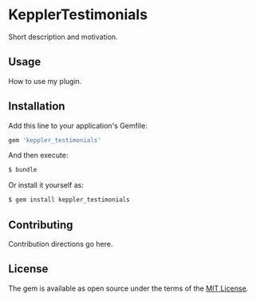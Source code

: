 # KepplerTestimonials
Short description and motivation.

## Usage
How to use my plugin.

## Installation
Add this line to your application's Gemfile:

```ruby
gem 'keppler_testimonials'
```

And then execute:
```bash
$ bundle
```

Or install it yourself as:
```bash
$ gem install keppler_testimonials
```

## Contributing
Contribution directions go here.

## License
The gem is available as open source under the terms of the [MIT License](https://opensource.org/licenses/MIT).

